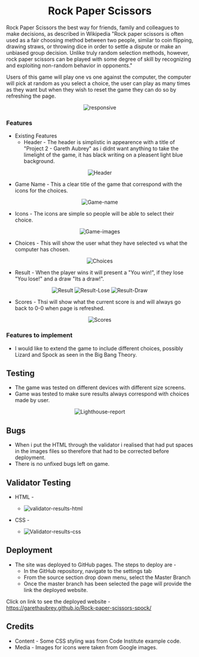 <div align="center">

# Rock Paper Scissors

</div>

Rock Paper Scissors the best way for friends, family and colleagues to make decisions, as described in Wikipedia "Rock paper scissors is often used as a fair choosing method between two people, similar to coin flipping, drawing straws, or throwing dice in order to settle a dispute or make an unbiased group decision. Unlike truly random selection methods, however, rock paper scissors can be played with some degree of skill by recognizing and exploiting non-random behavior in opponents." 

Users of this game will play one vs one against the computer, the computer will pick at random as you select a choice, the user can play as many times as they want but when they wish to reset the game they can do so by refreshing the page.


<div align="center">


![responsive](https://github.com/user-attachments/assets/360625a3-06c8-441d-aac7-1b491e8c4157)


</div>


### Features


* Existing Features
  * Header - The header is simplistic in appearence with a title of "Project 2 - Gareth Aubrey" as i didnt want anything to take the limelight of the game, it has black writing on a pleasent light blue background.

 
<div align="center">

 
![Header](https://github.com/user-attachments/assets/43dc76a9-5b3a-4ddb-85f3-29d496627e92)


</div>


* Game Name - This a clear title of the game that correspond with the icons for the choices.


<div align="center">


![Game-name](https://github.com/user-attachments/assets/aedc39ae-9015-4058-80bb-48fc427f9005)


</div>


* Icons - The icons are simple so people will be able to select their choice.


<div align="center">


![Game-images](https://github.com/user-attachments/assets/343dca56-1c5f-4284-845e-3120146fc5b1)


</div>


* Choices - This will show the user what they have selected vs what the computer has chosen.


<div align="center">


![Choices](https://github.com/user-attachments/assets/3637024a-fea5-4226-9023-ac2e640b66ca)


</div>


* Result - When the player wins it will present a "You win!", if they lose "You lose!" and a draw "Its a draw!".


<div align="center">


![Result](https://github.com/user-attachments/assets/35c27c68-505a-4168-bc71-8d4ee87c954d)
![Result-Lose](https://github.com/user-attachments/assets/4b514401-3696-4e8f-b993-4d11662779aa)
![Result-Draw](https://github.com/user-attachments/assets/2fd40710-d211-4f03-89c8-c78392ab10a5)


</div>


* Scores - Thsi will show what the current score is and will always go back to 0-0 when page is refreshed.


<div align="center">


![Scores](https://github.com/user-attachments/assets/5cebe6ad-c4c7-4897-9447-9cf933d7efe8)


</div>


### Features to implement


* I would like to extend the game to include different choices, possibly Lizard and Spock as seen in the Big Bang Theory.


## Testing


* The game was tested on different devices with different size screens.
* Game was tested to make sure results always correspond with choices made by user.


<div align="center">


![Lighthouse-report](https://github.com/user-attachments/assets/55c243fa-8eff-411e-9413-25b410988ac7)


</div>


## Bugs


* When i put the HTML through the validator i realised that had put spaces in the images files so therefore that had to be corrected before deployment.
* There is no unfixed bugs left on game.

## Validator Testing


* HTML -
  * ![validator-results-html](https://github.com/user-attachments/assets/8611fee0-9fc5-4044-b2c5-336dc04872d9)


* CSS -
  * ![Validator-results-css](https://github.com/user-attachments/assets/111adfb9-95e7-4d5f-89c0-9912e23845a4)


## Deployment


* The site was deployed to GitHub pages. The steps to deploy are -
  * In the GitHub repository, navigate to the settings tab
  * From the source section drop down menu, select the Master Branch
  * Once the master branch has been selected the page will provide the link the deployed website.
 
Click on link to see the deployed website - https://garethaubrey.github.io/Rock-paper-scissors-spock/


## Credits

* Content - Some CSS styling was from Code Institute example code.
* Media - Images for icons were taken from Google images.
 
